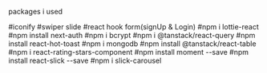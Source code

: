 packages i used

#iconify
#swiper slide
#react hook form(signUp & Login)
#npm i lottie-react
#npm install next-auth
#npm i bcrypt
#npm i @tanstack/react-query
#npm install react-hot-toast
#npm i mongodb
#npm install @tanstack/react-table
#npm i react-rating-stars-component
#npm install moment --save
#npm install react-slick --save
#npm i slick-carousel
